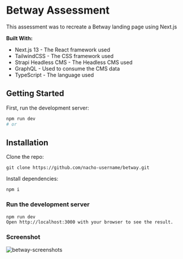 # Betway Assessment
This assessment was to recreate a Betway landing page using Next.js

**Built With:**
- Next.js 13 - The React framework used
- TailwindCSS - The CSS framework used
- Strapi Headless CMS - The Headless CMS used
- GraphQL - Used to consume the CMS data
- TypeScript - The language used

## Getting Started

First, run the development server:

```bash
npm run dev
# or
```

## Installation

Clone the repo:
```
git clone https://github.com/nacho-username/betway.git
```
Install dependencies:
```
npm i
```

### Run the development server
```
npm run dev
Open http://localhost:3000 with your browser to see the result.
```

### Screenshot
![betway-screenshots](https://user-images.githubusercontent.com/77390255/233641825-8d9803cf-f4a5-46e6-bd87-1f9b5a341656.png)

